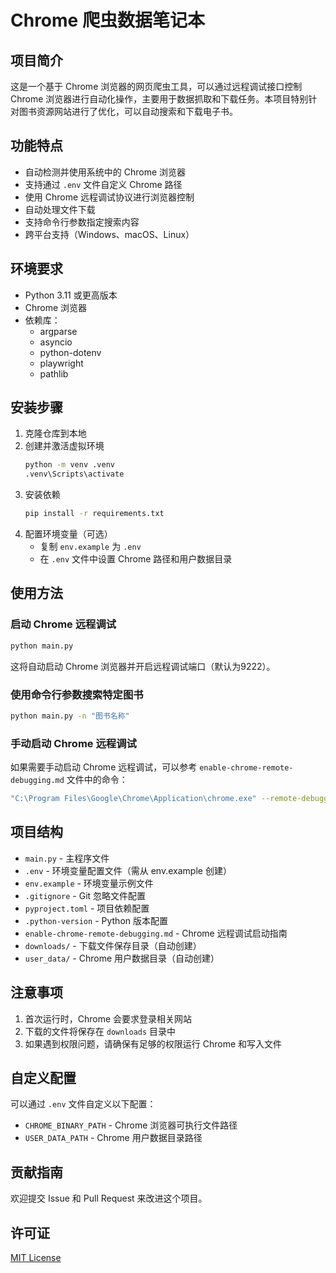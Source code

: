 


          
# Chrome 爬虫数据笔记本

## 项目简介

这是一个基于 Chrome 浏览器的网页爬虫工具，可以通过远程调试接口控制 Chrome 浏览器进行自动化操作，主要用于数据抓取和下载任务。本项目特别针对图书资源网站进行了优化，可以自动搜索和下载电子书。

## 功能特点

- 自动检测并使用系统中的 Chrome 浏览器
- 支持通过 `.env` 文件自定义 Chrome 路径
- 使用 Chrome 远程调试协议进行浏览器控制
- 自动处理文件下载
- 支持命令行参数指定搜索内容
- 跨平台支持（Windows、macOS、Linux）

## 环境要求

- Python 3.11 或更高版本
- Chrome 浏览器
- 依赖库：
  - argparse
  - asyncio
  - python-dotenv
  - playwright
  - pathlib

## 安装步骤

1. 克隆仓库到本地
2. 创建并激活虚拟环境
   ```bash
   python -m venv .venv
   .venv\Scripts\activate
   ```
3. 安装依赖
   ```bash
   pip install -r requirements.txt
   ```
4. 配置环境变量（可选）
   - 复制 `env.example` 为 `.env`
   - 在 `.env` 文件中设置 Chrome 路径和用户数据目录

## 使用方法

### 启动 Chrome 远程调试

```bash
python main.py
```

这将自动启动 Chrome 浏览器并开启远程调试端口（默认为9222）。

### 使用命令行参数搜索特定图书

```bash
python main.py -n "图书名称"
```

### 手动启动 Chrome 远程调试

如果需要手动启动 Chrome 远程调试，可以参考 `enable-chrome-remote-debugging.md` 文件中的命令：

```bash
"C:\Program Files\Google\Chrome\Application\chrome.exe" --remote-debugging-port=9222 --user-data-dir=C:\Users\13802\code\notebook_on_everything\chrome-crawl-data-notebook\user_data
```

## 项目结构

- `main.py` - 主程序文件
- `.env` - 环境变量配置文件（需从 env.example 创建）
- `env.example` - 环境变量示例文件
- `.gitignore` - Git 忽略文件配置
- `pyproject.toml` - 项目依赖配置
- `.python-version` - Python 版本配置
- `enable-chrome-remote-debugging.md` - Chrome 远程调试启动指南
- `downloads/` - 下载文件保存目录（自动创建）
- `user_data/` - Chrome 用户数据目录（自动创建）

## 注意事项

1. 首次运行时，Chrome 会要求登录相关网站
2. 下载的文件将保存在 `downloads` 目录中
3. 如果遇到权限问题，请确保有足够的权限运行 Chrome 和写入文件

## 自定义配置

可以通过 `.env` 文件自定义以下配置：

- `CHROME_BINARY_PATH` - Chrome 浏览器可执行文件路径
- `USER_DATA_PATH` - Chrome 用户数据目录路径

## 贡献指南

欢迎提交 Issue 和 Pull Request 来改进这个项目。

## 许可证

[MIT License](LICENSE)

        
